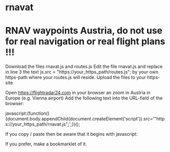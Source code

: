 

# rnavat
# RNAV waypoints Austria, do not use for real navigation or real flight plans !!!
Download the files rnavat.js and routes.js
Edit the file rnavat.js and replace in line 3 the text
 js.src = "https://your_https_path/routes.js";
by your own https-path where your routes.js will reside.
Upload the files to your https-site


Open https://flightradar24.com in your browser an zoom in Austria in Europe (e.g. Vienna airport)
Add the following text into the URL-field of the browser:

javascript:(function(){document.body.appendChild(document.createElement('script')).src='"https://your_https_path/rnavat.js";';})();

If you copy / paste then be aware that it begins with
javascript:


If you prefer, make a bookmarklet of it.
